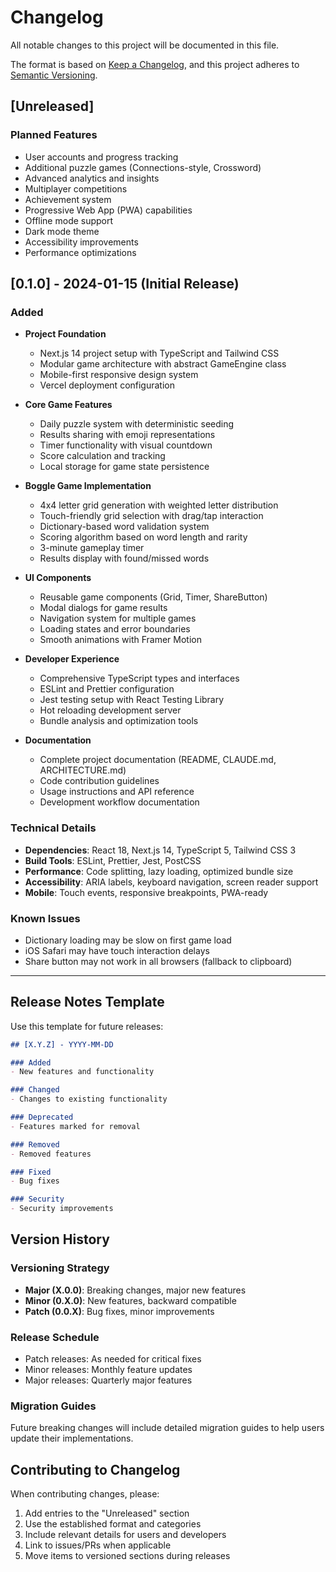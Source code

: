 # Changelog

All notable changes to this project will be documented in this file.

The format is based on [Keep a Changelog](https://keepachangelog.com/en/1.0.0/),
and this project adheres to [Semantic Versioning](https://semver.org/spec/v2.0.0.html).

## [Unreleased]

### Planned Features
- User accounts and progress tracking
- Additional puzzle games (Connections-style, Crossword)
- Advanced analytics and insights
- Multiplayer competitions
- Achievement system
- Progressive Web App (PWA) capabilities
- Offline mode support
- Dark mode theme
- Accessibility improvements
- Performance optimizations

## [0.1.0] - 2024-01-15 (Initial Release)

### Added
- **Project Foundation**
  - Next.js 14 project setup with TypeScript and Tailwind CSS
  - Modular game architecture with abstract GameEngine class
  - Mobile-first responsive design system
  - Vercel deployment configuration

- **Core Game Features**
  - Daily puzzle system with deterministic seeding
  - Results sharing with emoji representations
  - Timer functionality with visual countdown
  - Score calculation and tracking
  - Local storage for game state persistence

- **Boggle Game Implementation**
  - 4x4 letter grid generation with weighted letter distribution
  - Touch-friendly grid selection with drag/tap interaction
  - Dictionary-based word validation system
  - Scoring algorithm based on word length and rarity
  - 3-minute gameplay timer
  - Results display with found/missed words

- **UI Components**
  - Reusable game components (Grid, Timer, ShareButton)
  - Modal dialogs for game results
  - Navigation system for multiple games
  - Loading states and error boundaries
  - Smooth animations with Framer Motion

- **Developer Experience**
  - Comprehensive TypeScript types and interfaces
  - ESLint and Prettier configuration
  - Jest testing setup with React Testing Library
  - Hot reloading development server
  - Bundle analysis and optimization tools

- **Documentation**
  - Complete project documentation (README, CLAUDE.md, ARCHITECTURE.md)
  - Code contribution guidelines
  - Usage instructions and API reference
  - Development workflow documentation

### Technical Details
- **Dependencies**: React 18, Next.js 14, TypeScript 5, Tailwind CSS 3
- **Build Tools**: ESLint, Prettier, Jest, PostCSS
- **Performance**: Code splitting, lazy loading, optimized bundle size
- **Accessibility**: ARIA labels, keyboard navigation, screen reader support
- **Mobile**: Touch events, responsive breakpoints, PWA-ready

### Known Issues
- Dictionary loading may be slow on first game load
- iOS Safari may have touch interaction delays
- Share button may not work in all browsers (fallback to clipboard)

---

## Release Notes Template

Use this template for future releases:

```markdown
## [X.Y.Z] - YYYY-MM-DD

### Added
- New features and functionality

### Changed
- Changes to existing functionality

### Deprecated
- Features marked for removal

### Removed
- Removed features

### Fixed
- Bug fixes

### Security
- Security improvements
```

## Version History

### Versioning Strategy
- **Major (X.0.0)**: Breaking changes, major new features
- **Minor (0.X.0)**: New features, backward compatible
- **Patch (0.0.X)**: Bug fixes, minor improvements

### Release Schedule
- Patch releases: As needed for critical fixes
- Minor releases: Monthly feature updates
- Major releases: Quarterly major features

### Migration Guides
Future breaking changes will include detailed migration guides to help users update their implementations.

## Contributing to Changelog

When contributing changes, please:
1. Add entries to the "Unreleased" section
2. Use the established format and categories
3. Include relevant details for users and developers
4. Link to issues/PRs when applicable
5. Move items to versioned sections during releases